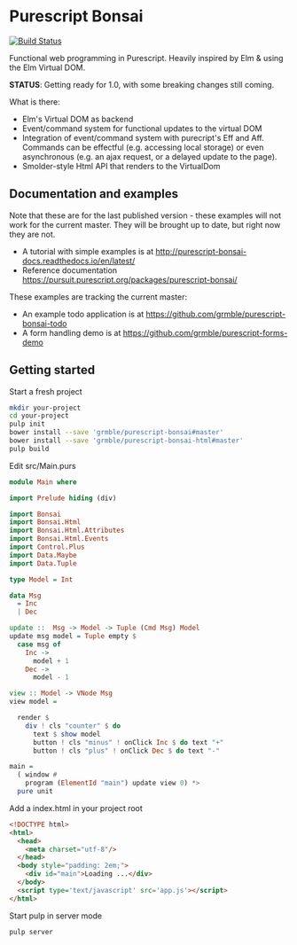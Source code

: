 # Purescript Bonsai

[![Build Status](https://travis-ci.org/grmble/purescript-bonsai.svg?branch=master)](https://travis-ci.org/grmble/purescript-bonsai)

Functional web programming in Purescript.  Heavily inspired by Elm & using
the Elm Virtual DOM.

**STATUS**: Getting ready for 1.0, with some breaking changes still coming.

What is there:

* Elm's Virtual DOM as backend
* Event/command system for functional updates to the virtual DOM
* Integration of event/command system with purecript's Eff and Aff.
  Commands can be effectful (e.g. accessing local storage) or
  even asynchronous (e.g. an ajax request, or a delayed update to the
  page).
* Smolder-style Html API that renders to the VirtualDom

## Documentation and examples

Note that these are for the last published version - these examples
will not work for the current master.  They will be brought up to date,
but right now they are not.

* A tutorial with simple examples is at http://purescript-bonsai-docs.readthedocs.io/en/latest/
* Reference documentation https://pursuit.purescript.org/packages/purescript-bonsai/

These examples are tracking the current master:

* An example todo application is at https://github.com/grmble/purescript-bonsai-todo
* A form handling demo is at https://github.com/grmble/purescript-forms-demo


## Getting started

Start a fresh project

```sh
mkdir your-project
cd your-project
pulp init
bower install --save 'grmble/purescript-bonsai#master'
bower install --save 'grmble/purescript-bonsai-html#master'
pulp build
```

Edit src/Main.purs

```purescript
module Main where

import Prelude hiding (div)

import Bonsai
import Bonsai.Html
import Bonsai.Html.Attributes
import Bonsai.Html.Events
import Control.Plus
import Data.Maybe
import Data.Tuple

type Model = Int

data Msg
  = Inc
  | Dec

update ::  Msg -> Model -> Tuple (Cmd Msg) Model
update msg model = Tuple empty $
  case msg of
    Inc ->
      model + 1
    Dec ->
      model - 1

view :: Model -> VNode Msg
view model =

  render $
    div ! cls "counter" $ do
      text $ show model
      button ! cls "minus" ! onClick Inc $ do text "+"
      button ! cls "plus" ! onClick Dec $ do text "-"

main =
  ( window #
    program (ElementId "main") update view 0) *>
  pure unit
```

Add a index.html in your project root

```html
<!DOCTYPE html>
<html>
  <head>
    <meta charset="utf-8"/>
  </head>
  <body style="padding: 2em;">
    <div id="main">Loading ...</div>
  </body>
  <script type='text/javascript' src='app.js'></script>
</html>
```

Start pulp in server mode

```sh
pulp server
```
